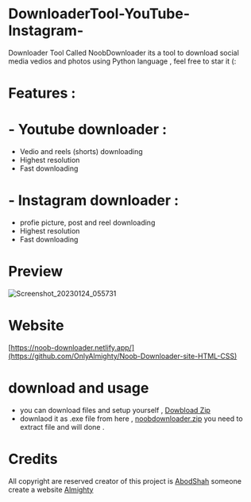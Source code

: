 # DownloaderTool-YouTube-Instagram-
Downloader Tool Called NoobDownloader its a tool to download social media vedios and photos using Python language , feel free to star it (:


# Features :
# - Youtube downloader : 
+ Vedio and reels (shorts) downloading 
+ Highest resolution 
+ Fast downloading
# - Instagram downloader :
+ profie picture, post and reel downloading
+ Highest resolution 
+ Fast downloading 

# Preview 
![Screenshot_20230124_055731](https://user-images.githubusercontent.com/79978308/214330453-1f17afdc-befd-4bf4-b23a-61bf4a44e1b0.png)
# Website 
[https://noob-downloader.netlify.app/](https://github.com/OnlyAlmighty/Noob-Downloader-site-HTML-CSS)
# download and usage 
- you can download files and setup yourself , [Dowbload Zip](https://github.com/AbodShah/DownloaderTool-YouTube-Instagram-/archive/refs/heads/main.zip)
- downlaod it as .exe file from here , [noobdownloader.zip](https://github.com/AbodShah/DownloaderTool-YouTube-Instagram-/files/10491505/noobdownloader.zip)
you need to extract file and will done .

# Credits
All copyright are reserved
creator of this project is [AbodShah](https://github.com/AbodShah/)
someone create a website [Almighty](https://github.com/OnlyAlmighty)
